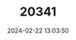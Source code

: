 ---
title: "20341"
category: "Somatochlora calverti"
draft: false
date: 2024-02-22 13:03:50
languages:
  English: ["Calvert", "Calvert's Emerald"]
---